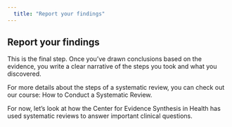 ```yaml
---
  title: "Report your findings"
---
```


## Report your findings

This is the final step. Once you’ve drawn conclusions based on the evidence, you write a clear narrative of the steps you took and what you discovered. 

For more details about the steps of a systematic review, you can check out our course: How to Conduct a Systematic Review. 

For now, let’s look at how the Center for Evidence Synthesis in Health has used systematic reviews to answer important clinical questions. 
